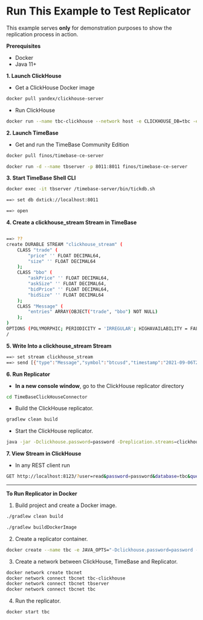 # Run This Example to Test Replicator

This example serves **only** for demonstration purposes to show the replication process in action.

**Prerequisites**

* Docker
* Java 11+

**1. Launch ClickHouse**
  * Get a ClickHouse Docker image<br>
  ```bash
  docker pull yandex/clickhouse-server
  ```
  * Run ClickHouse<br>
  ```bash
  docker run --name tbc-clickhouse --network host -e CLICKHOUSE_DB=tbc -e CLICKHOUSE_USER=read -e CLICKHOUSE_DEFAULT_ACCESS_MANAGEMENT=1 -e CLICKHOUSE_PASSWORD=password -p 9000:9000 -p 8123:8123 yandex/clickhouse-server
  ```
**2. Launch TimeBase**
  * Get and run the TimeBase Community Edition<br>
  ```bash
  docker pull finos/timebase-ce-server
 
  docker run -d --name tbserver -p 8011:8011 finos/timebase-ce-server
  ```
**3. Start TimeBase Shell CLI**<br>
  ```bash
  docker exec -it tbserver /timebase-server/bin/tickdb.sh
  
  ==> set db dxtick://localhost:8011

  ==> open
  ```
**4. Create a clickhouse_stream Stream in TimeBase**<br>
```bash

==> ??
create DURABLE STREAM "clickhouse_stream" (
    CLASS "trade" (
        "price" '' FLOAT DECIMAL64,
        "size" '' FLOAT DECIMAL64
    );
    CLASS "bbo" (
        "askPrice" '' FLOAT DECIMAL64,
        "askSize" '' FLOAT DECIMAL64,
        "bidPrice" '' FLOAT DECIMAL64,
        "bidSize" '' FLOAT DECIMAL64
    );
    CLASS "Message" (
        "entries" ARRAY(OBJECT("trade", "bbo") NOT NULL)
    );
)
OPTIONS (POLYMORPHIC; PERIODICITY = 'IRREGULAR'; HIGHAVAILABILITY = FALSE)
/
```
**5. Write Into a clickhouse_stream Stream**<br>
```bash
==> set stream clickhouse_stream
==> send [{"type":"Message","symbol":"btcusd","timestamp":"2021-09-06T23:08:45.790Z","entries":[{"type":"trade","price":"333.1","size":"444.2"}]}]
```
**6. Run Replicator**

* **In a new console window**, go to the ClickHouse replicator directory
```bash
cd TimeBaseClickHouseConnector
```
* Build the ClickHouse replicator.<br>
```bash
gradlew clean build
```
* Start the ClickHouse replicator.<br>
```bash
java -jar -Dclickhouse.password=password -Dreplication.streams=clickhouse_stream -Dclickhouse.url=jdbc:clickhouse://localhost:8123/default -Dtimebase.url=dxtick://localhost:8011 clickhouse-connector-1.0.20-SNAPSHOT.jar
```
**7. View Stream in ClickHouse**

* In any REST client run<br>
```bash
GET http://localhost:8123/?user=read&password=password&database=tbc&query=select * from clickhouse_stream
```

---------------------------------------------------

**To Run Replicator in Docker**

1. Build project and create a Docker image.<br>
```bash
./gradlew clean build

./gradlew buildDockerImage
```
2. Create a replicator container.<br>
```bash
docker create --name tbc -e JAVA_OPTS="-Dclickhouse.password=password -Dreplication.streams=clickhouse_stream  -Dtimebase.url=dxtick://tbserver:8011" null/deltix.docker/timebaseconnectors/clickhouse-connector:1.0
```
3. Create a network between ClickHouse, TimeBase and Replicator.<br>
```bash
docker network create tbcnet
docker network connect tbcnet tbc-clickhouse
docker network connect tbcnet tbserver
docker network connect tbcnet tbc
```
4. Run the replicator.<br>
```bash
docker start tbc
```
